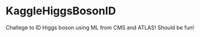 KaggleHiggsBosonID
==================

Challege to ID Higgs boson using ML from CMS and ATLAS! Should be fun!
